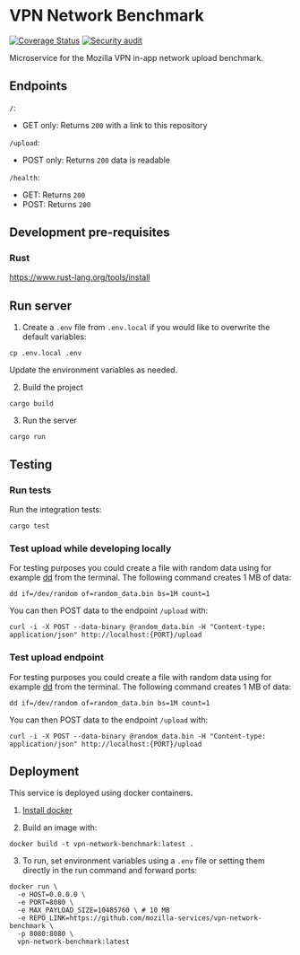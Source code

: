 # VPN Network Benchmark

[![Coverage Status](https://codecov.io/gh/mozilla-services/vpn-network-benchmark/branch/main/graph/badge.svg?token=JW9B9YTOE0)](https://codecov.io/gh/mozilla-services/vpn-network-benchmark)
[![Security audit](https://github.com/mozilla-services/vpn-network-benchmark/actions/workflows/scheduled-audit.yml/badge.svg)](https://github.com/mozilla-services/vpn-network-benchmark/actions/workflows/scheduled-audit.yml)

Microservice for the Mozilla VPN in-app network upload benchmark.

## Endpoints

`/`:
- GET only: Returns `200` with a link to this repository

`/upload`:
- POST only: Returns `200` data is readable

`/health`:
- GET: Returns `200`
- POST: Returns `200`

## Development pre-requisites

### Rust

https://www.rust-lang.org/tools/install

## Run server

1. Create a `.env` file from `.env.local` if you would like to overwrite the default variables:
```
cp .env.local .env
```
Update the environment variables as needed.

2. Build the project
```
cargo build
```

3. Run the server
```
cargo run
```

## Testing

### Run tests

Run the integration tests:
```
cargo test
```

### Test upload while developing locally

For testing purposes you could create a file with random data using for example [dd](https://pubs.opengroup.org/onlinepubs/9699919799/utilities/dd.html) from the terminal. The following command creates 1 MB of data:
```
dd if=/dev/random of=random_data.bin bs=1M count=1
```

You can then POST data to the endpoint `/upload` with:
```
curl -i -X POST --data-binary @random_data.bin -H "Content-type: application/json" http://localhost:{PORT}/upload
```

### Test upload endpoint

For testing purposes you could create a file with random data using for example [dd](https://pubs.opengroup.org/onlinepubs/9699919799/utilities/dd.html) from the terminal. The following command creates 1 MB of data:
```
dd if=/dev/random of=random_data.bin bs=1M count=1
```

You can then POST data to the endpoint `/upload` with:
```
curl -i -X POST --data-binary @random_data.bin -H "Content-type: application/json" http://localhost:{PORT}/upload
````

## Deployment

This service is deployed using docker containers.

1. [Install docker](https://docs.docker.com/engine/install/)

2. Build an image with:
```
docker build -t vpn-network-benchmark:latest .
```

3. To run, set environment variables using a `.env` file or setting them directly in the run command and forward ports:
```
docker run \
  -e HOST=0.0.0.0 \
  -e PORT=8080 \
  -e MAX_PAYLOAD_SIZE=10485760 \ # 10 MB
  -e REPO_LINK=https://github.com/mozilla-services/vpn-network-benchmark \
  -p 8080:8080 \
  vpn-network-benchmark:latest
```
